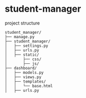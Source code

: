 # student-manager

project structure

```plaintext
student_manager/
├── manage.py
├── student_manager/
│   ├── settings.py
│   ├── urls.py
│   ├── static/
│       ├── css/
│       ├── js/
├── dashboard/
│   ├── models.py
│   ├── views.py
│   ├── templates/
│   │   └── base.html
│   ├── urls.py